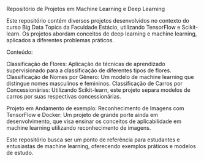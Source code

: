 Repositório de Projetos em Machine Learning e Deep Learning

Este repositório contém diversos projetos desenvolvidos no contexto do curso Big Data Topics da Faculdade Estácio, utilizando TensorFlow e Scikit-learn. Os projetos abordam conceitos de deep learning e machine learning, aplicados a diferentes problemas práticos.

Conteúdo:

Classificação de Flores: Aplicação de técnicas de aprendizado supervisionado para a classificação de diferentes tipos de flores.
Classificação de Nomes por Gênero: Um modelo de machine learning que distingue nomes masculinos e femininos.
Classificação de Carros por Concessionárias: Utilizando Scikit-learn, este projeto separa modelos de carros por suas respectivas concessionárias.

Projeto em Andamento de exemplo:
Reconhecimento de Imagens com TensorFlow e Docker: Um projeto de grande porte ainda em desenvolvimento, que visa ensinar os conceitos de aplicabilidade em machine learning utilizando reconhecimento de imagens.

Este repositório busca ser um ponto de referência para estudantes e entusiastas de machine learning, oferecendo exemplos práticos e modelos de estudo.
